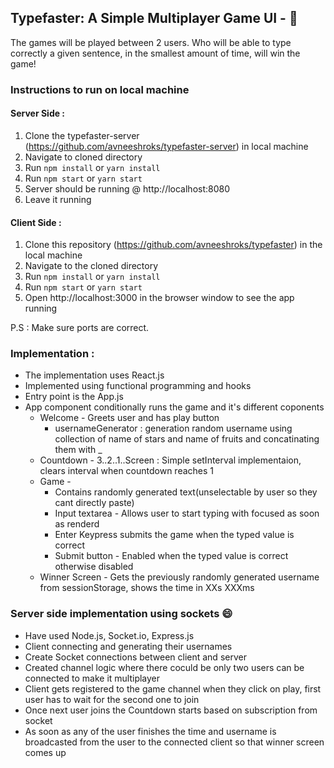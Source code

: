 ## Typefaster: A Simple Multiplayer Game UI - :tada:

The games will be played between 2 users. Who will be able to type correctly a
given sentence, in the smallest amount of time, will win the game!

### Instructions to run on local machine

#### Server Side : 
1. Clone the typefaster-server (https://github.com/avneeshroks/typefaster-server) in local machine
2. Navigate to cloned directory
3. Run ```npm install``` or ```yarn install```
4. Run ```npm start``` or `yarn start`
5. Server should be running @ http://localhost:8080
6. Leave it running

#### Client Side : 
1. Clone this repository (https://github.com/avneeshroks/typefaster) in the local machine 
2. Navigate to the cloned directory
3. Run ```npm install``` or ```yarn install```
4. Run ```npm start``` or `yarn start`
5. Open http://localhost:3000 in the browser window to see the app running

P.S : Make sure ports are correct.

### Implementation :

* The implementation uses React.js
* Implemented using functional programming and hooks
* Entry point is the App.js
* App component conditionally runs the game and it's different coponents
  * Welcome - Greets user and has play button
    * usernameGenerator : generation random username using collection of name of stars and name of fruits and concatinating them with _
  * Countdown - 3..2..1..Screen : Simple setInterval implementaion, clears interval when countdown reaches 1
  * Game -
    * Contains randomly generated text(unselectable by user so they cant directly paste)
    * Input textarea - Allows user to start typing with focused as soon as renderd
    * Enter Keypress submits the game when the typed value is correct
    * Submit button - Enabled when the typed value is correct otherwise disabled
  * Winner Screen - Gets the previously randomly generated username from sessionStorage, shows the time in XXs XXXms

### Server side implementation using sockets :smile: 

* Have used Node.js, Socket.io, Express.js
* Client connecting and generating their usernames
* Create Socket connections between client and server
* Created channel logic where there coculd be only two users can be connected to make it multiplayer
* Client gets registered to the game channel when they click on play, first user has to wait for the second one to join
* Once next user joins the Countdown starts based on subscription from socket
* As soon as any of the user finishes the time and username is broadcasted from the user to the connected client so that winner screen comes up
